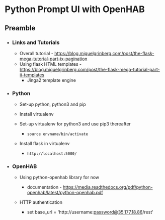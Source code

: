 # Python Prompt UI with OpenHAB

##  Preamble

- ### Links and Tutorials

  - Overall tutorial - https://blog.miguelgrinberg.com/post/the-flask-mega-tutorial-part-ix-pagination
  - Using flask HTML templates -https://blog.miguelgrinberg.com/post/the-flask-mega-tutorial-part-ii-templates
    - Jinga2 template engine

- ### Python

  - Set-up python, python3 and pip

  - Install virtualenv

  - Set-up virtualenv for python3 and use pip3 thereafter

    - ```
      source envname/bin/activate
      ```

  - Install flask in virtualenv

    - ```
      http://localhost:5000/
      ```

- ### OpenHAB 

  - Using python-openhab library for now
    - documentation - https://media.readthedocs.org/pdf/python-openhab/latest/python-openhab.pdf

  - HTTP authentication

    - set base_url = 'http://username:password@35.177.18.86/rest'

      ​